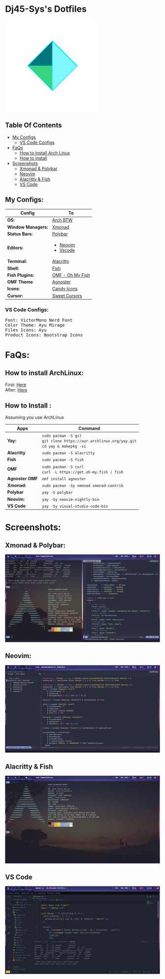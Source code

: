 # Dj45-Sys's Dotfiles

<div style="display:flex;">
  <img src="./screenshots/dotfilesicon.png" style="justify-content:center;"/>
</div>

## Table Of Contents

- [My Configs](#my-configs)
  - [VS Code Configs](#vs-code-configs)
- [FaQs](#faqs)
  - [How to install Arch Linux](#how-to-install-archlinux)
  - [How to install](#how-to-install)
- [Screenshots](#screenshots)
  - [Xmonad & Polybar](#xmonad--polybar)
  - [Neovim](#neovim)
  - [Alacritty & Fish](#alacritty--fish)
  - [VS Code](#vs-code)

## My Configs:

| Config               | To                                                                        |
| -------------------- | ------------------------------------------------------------------------- |
| **OS:**              | [Arch BTW](https://bit.ly/3j8H7ej)                                        |
| **Window Managers:** | [Xmonad](./.xmonad/)                                                      |
| **Status Bars:**     | [Polybar](./.config/polybar/)                                             |
| **Editors:**         | <ul><li>[Neovim](./.config/nvim/)</li><li>[Vscode](#vs-code-configs)</li> |
| **Terminal:**        | [Alacritty](./.config/alacritty)                                          |
| **Shell:**           | [Fish](https://bit.ly/3gQ71lw)                                            |
| **Fish Plugins:**    | [OMF - Oh My Fish](https://bit.ly/3gQGhla)                                |
| **OMF Theme**        | <a href="#htiatomf">Agnoster</a>                                          |
| **Icons:**           | <a href="https://bit.ly/3j27d2O">Candy Icons</a>                          |
| **Cursor:**          | <a href="https://bit.ly/3qp18zc">Sweet Cursors</a>                        |

### VS Code Configs:

<pre>
Font: VictorMono Nerd Font
Color Theme: Ayu Mirage
Files Icons: Ayu
Product Icons: Bootstrap Icons
</pre>

# FaQs:

## How to install ArchLinux:

First: [Here](https://wiki.archlinux.org/title/Installation_guide) <br/>
After: [Here](https://github.com/antoniosarosi/dotfiles#arch-installation)

## How to Install :

Assuming you use ArchLinux

| Apps             | Command                                                                                              |
| ---------------- | ---------------------------------------------------------------------------------------------------- |
| **Yay:**         | `sudo pacman -S git` <br/>`git clone https://aur.archlinux.org/yay.git` <br/> `cd yay & makepkg -si` |
| **Alacritty**    | `sudo pacman -S alacritty`                                                                           |
| **Fish**         | `sudo pacman -S fish`                                                                                |
| **OMF**          | `sudo pacman -S curl` <br/> `curl -L https://get.oh-my.fish \| fish`                                 |
| **Agnoster OMF** | `omf install agnoster`                                                                               |
| **Xmonad:**      | `sudo pacman -Sy xmonad xmonad-contrib`                                                              |
| **Polybar**      | `yay -S polybar`                                                                                     |
| **Neovim:**      | `yay -Sy neovim-nightly-bin`                                                                         |
| **VS Code**      | `yay -Sy visual-studio-code-bin`                                                                     |

# Screenshots:

## Xmonad & Polybar:

<img src="./screenshots/xmonad.png"/>

## Neovim:

<img src="./screenshots/nvim.png"/>

## Alacritty & Fish

<img src="./screenshots/Alacritty&Fish.png"/>

## VS Code

<img src="./screenshots/VSCode.png"/>
